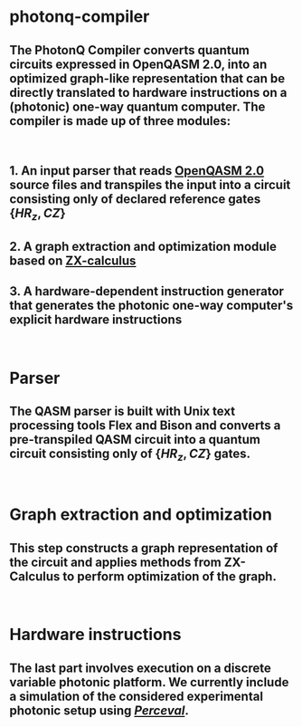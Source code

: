 # photonq-compiler

## The PhotonQ Compiler converts quantum circuits expressed in OpenQASM 2.0, into an optimized graph-like representation that can be directly translated to hardware instructions on a (photonic) one-way quantum computer. The compiler is made up of three modules:
<br>

## 1. An input parser that reads [OpenQASM 2.0](https://arxiv.org/abs/1707.03429) source files and transpiles the input into a circuit consisting only of declared reference gates $\{HR_z, CZ\}$
## 2. A graph extraction and optimization module based on [ZX-calculus](https://arxiv.org/abs/1904.04735)
## 3. A hardware-dependent instruction generator that generates the photonic one-way computer's explicit hardware instructions 
<br>

# Parser

## The QASM parser is built with Unix text processing tools Flex and Bison and converts a pre-transpiled QASM circuit into a quantum circuit consisting only of $\{HR_z, CZ\}$ gates.
<br>

# Graph extraction and optimization

## This step constructs a graph representation of the circuit and applies methods from ZX-Calculus to perform optimization of the graph.
<br>

# Hardware instructions

## The last part involves execution on a discrete variable photonic platform. We currently include a simulation of the considered experimental photonic setup using [*Perceval*](https://perceval.quandela.net/docs/index.html).
